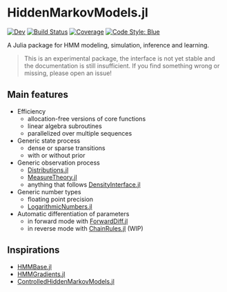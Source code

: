 # HiddenMarkovModels.jl

[![Dev](https://img.shields.io/badge/docs-dev-blue.svg)](https://gdalle.github.io/HiddenMarkovModels.jl/dev/)
[![Build Status](https://github.com/gdalle/HiddenMarkovModels.jl/actions/workflows/CI.yml/badge.svg?branch=main)](https://github.com/gdalle/HiddenMarkovModels.jl/actions/workflows/CI.yml?query=branch%3Amain)
[![Coverage](https://codecov.io/gh/gdalle/HiddenMarkovModels.jl/branch/main/graph/badge.svg)](https://app.codecov.io/gh/gdalle/HiddenMarkovModels.jl)
[![Code Style: Blue](https://img.shields.io/badge/code%20style-blue-4495d1.svg)](https://github.com/invenia/BlueStyle)

A Julia package for HMM modeling, simulation, inference and learning.

> This is an experimental package, the interface is not yet stable and the documentation is still insufficient. If you find something wrong or missing, please open an issue!

## Main features

- Efficiency
  - allocation-free versions of core functions
  - linear algebra subroutines
  - parallelized over multiple sequences
- Generic state process
  - dense or sparse transitions
  - with or without prior
- Generic observation process
  - [Distributions.jl](https://github.com/JuliaStats/Distributions.jl)
  - [MeasureTheory.jl](https://github.com/cscherrer/MeasureTheory.jl)
  - anything that follows [DensityInterface.jl](https://github.com/JuliaMath/DensityInterface.jl)
- Generic number types
  - floating point precision
  - [LogarithmicNumbers.jl](https://github.com/cjdoris/LogarithmicNumbers.jl)
- Automatic differentiation of parameters
  - in forward mode with [ForwardDiff.jl](https://github.com/JuliaDiff/ForwardDiff.jl)
  - in reverse mode with [ChainRules.jl](https://github.com/JuliaDiff/ChainRules.jl) (WIP)

## Inspirations

- [HMMBase.jl](https://github.com/maxmouchet/HMMBase.jl)
- [HMMGradients.jl](https://github.com/idiap/HMMGradients.jl)
- [ControlledHiddenMarkovModels.jl](https://github.com/gdalle/ControlledHiddenMarkovModels.jl)
